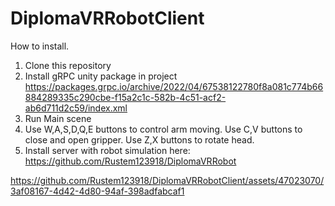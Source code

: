 # DiplomaVRRobotClient
How to install.

1. Clone this repository
2. Install gRPC unity package in project https://packages.grpc.io/archive/2022/04/67538122780f8a081c774b66884289335c290cbe-f15a2c1c-582b-4c51-acf2-ab6d711d2c59/index.xml
3. Run Main scene
4. Use W,A,S,D,Q,E buttons to control arm moving. Use C,V buttons to close and open gripper. Use Z,X buttons to rotate head.
5. Install server with robot simulation here: https://github.com/Rustem123918/DiplomaVRRobot


https://github.com/Rustem123918/DiplomaVRRobotClient/assets/47023070/3af08167-4d42-4d80-94af-398adfabcaf1

